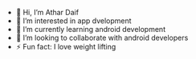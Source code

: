 - 👋 Hi, I’m Athar Daif
- 👀 I’m interested in app dvelopment
- 🌱 I’m currently learning android development
- 💞️ I’m looking to collaborate with android developers
- ⚡ Fun fact: I love weight lifting

<!---
athar2020/athar2020 is a ✨ special ✨ repository because its `README.md` (this file) appears on your GitHub profile.
You can click the Preview link to take a look at your changes.
--->

